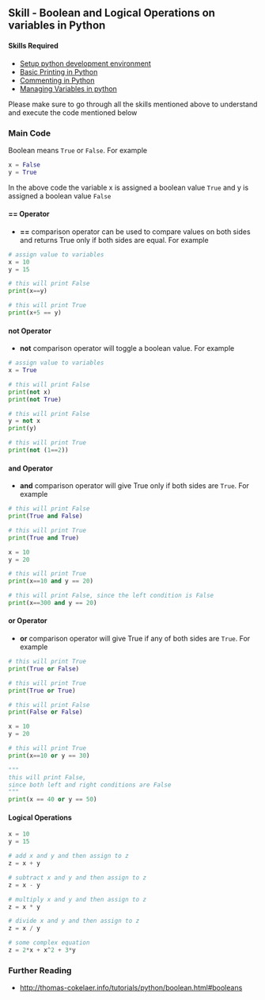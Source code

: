 ## Skill - Boolean and Logical Operations on variables in Python

#### Skills Required
* [Setup python development environment](https://nagasudhir.blogspot.com/2020/04/setup-python-development-environment_14.html)
* [Basic Printing in Python](https://nagasudhir.blogspot.com/2020/04/basic-printing-in-python.html)
* [Commenting in Python](https://nagasudhir.blogspot.com/2020/04/comments-in-python.html)
* [Managing Variables in python](https://nagasudhir.blogspot.com/2020/04/managing-variables-in-python.html)

Please make sure to go through all the skills mentioned above to understand and execute the code mentioned below

### Main Code
Boolean means ```True``` or ```False```. For example
```python
x = False
y = True
```
In the above code the variable x is assigned a boolean value ```True``` and y is assigned a boolean value ```False```

#### == Operator 
* **==** comparison operator can be used to compare values on both sides and returns True only if both sides are equal. For example
```python
# assign value to variables
x = 10
y = 15

# this will print False
print(x==y)

# this will print True
print(x+5 == y)
```

#### not Operator
* **not** comparison operator will toggle a boolean value. For example
```python
# assign value to variables
x = True

# this will print False
print(not x)
print(not True)

# this will print False
y = not x
print(y)

# this will print True
print(not (1==2))
```

#### and Operator
* **and** comparison operator will give True only if both sides are ```True```. For example
```python
# this will print False
print(True and False)

# this will print True
print(True and True)

x = 10
y = 20

# this will print True
print(x==10 and y == 20)

# this will print False, since the left condition is False
print(x==300 and y == 20)
```

#### or Operator
* **or** comparison operator will give True if any of both sides are ```True```. For example
```python
# this will print True
print(True or False)

# this will print True
print(True or True)

# this will print False
print(False or False)

x = 10
y = 20

# this will print True
print(x==10 or y == 30)

"""
this will print False, 
since both left and right conditions are False
"""
print(x == 40 or y == 50)
```

#### Logical Operations
```python
x = 10
y = 15

# add x and y and then assign to z
z = x + y

# subtract x and y and then assign to z
z = x - y

# multiply x and y and then assign to z
z = x * y

# divide x and y and then assign to z
z = x / y

# some complex equation
z = 2*x + x^2 + 3*y
```

### Further Reading
* http://thomas-cokelaer.info/tutorials/python/boolean.html#booleans
<!--stackedit_data:
eyJwcm9wZXJ0aWVzIjoidGl0bGU6IE9wZXJhdGlvbnMgb24gVm
FyaWFibGVzIGluIFB5dGhvblxuYXV0aG9yOiBOYWdhc3VkaGly
IFB1bGxhXG50YWdzOiAnbGVhcm5pbmcsIHB5dGhvbiwgdGFtaW
5nX3B5dGhvbl9za2lsbCdcbmNhdGVnb3JpZXM6IHRhbWluZ19w
eXRob25fc2tpbGxcbmRhdGU6ICcyMDIwLTA0LTE1J1xuIiwiaG
lzdG9yeSI6Wy0xMDk0NDY2NjM1LC0yMDA1NDM5NTQ2LC03ODM4
NzcxNjEsLTE4OTIwOTI3ODQsMjE0NDUyNjQzMV19
-->